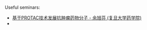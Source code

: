 
Useful seminars:
- [基于PROTAC技术发展抗肿瘤药物分子 - 余旭芬 (复旦大学药学院)](https://youtu.be/TleU3BmGJOY?si=To_73qOy38iK5LRK)
- []()
